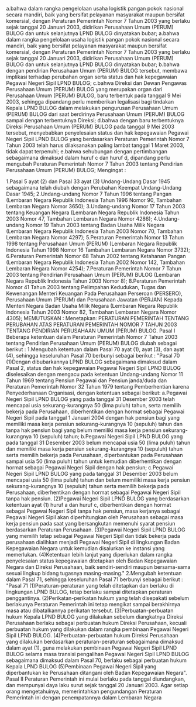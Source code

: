  a.bahwa dalam rangka pengelolaan usaha logistik pangan pokok nasional secara mandiri, baik yang bersifat pelayanan masyarakat maupun bersifat komersial, dengan Peraturan Pemerintah Nomor 7 Tahun 2003 yang berlaku sejak tanggal 20 Januari 2003, didirikan Perusahaan Umum (PERUM) BULOG dan untuk selanjutnya LPND BULOG dinyatakan bubar; a.bahwa dalam rangka pengelolaan usaha logistik pangan pokok nasional secara mandiri, baik yang bersifat pelayanan masyarakat maupun bersifat komersial, dengan Peraturan Pemerintah Nomor 7 Tahun 2003 yang berlaku sejak tanggal 20 Januari 2003, didirikan Perusahaan Umum (PERUM) BULOG dan untuk selanjutnya LPND BULOG dinyatakan bubar;
b.bahwa dengan pendirian Perusahaan Umum (PERUM) BULOG tersebut, membawa implikasi terhadap perubahan organ serta status dan hak kepegawaian Pegawai Negeri Sipil LPND BULOG;
c.bahwa Direksi dan Dewan Pengawas Perusahaan Umum (PERUM) BULOG yang merupakan organ dari Perusahaan Umum (PERUM) BULOG, baru terbentuk pada tanggal 9 Mei 2003, sehingga dipandang perlu memberikan legalisasi bagi tindakan Kepala LPND BULOG dalam melakukan pengurusan Perusahaan Umum (PERUM) BULOG dari saat berdirinya Perusahaan Umum (PERUM) BULOG sampai dengan terbentuknya Direksi;
d.bahwa dengan baru terbentuknya Direksi Perusahaan Umum (PERUM) BULOG pada tanggal 9 Mei 2003 tersebut, menyebabkan penyelesaian status dan hak kepegawaian Pegawai Negeri Sipil LPND BULOG yang berdasarkan Peraturan Pemerintah Nomor 7 Tahun 2003 telah harus dilaksanakan paling lambat tanggal 1 Maret 2003, tidak dapat terpenuhi;
e.bahwa sehubungan dengan pertimbangan sebagaimana dimaksud dalam huruf c dan huruf d, dipandang perlu mengubah Peraturan Pemerintah Nomor 7 Tahun 2003 tentang Pendirian Perusahaan Umum (PERUM) BULOG;
Mengingat :

1.Pasal 5 ayat (2) dan Pasal 33 ayat (3) Undang-Undang Dasar 1945 sebagaimana telah diubah dengan Perubahan Keempat Undang-Undang Dasar 1945;
2.Undang-undang Nomor 7 Tahun 1996 tentang Pangan (Lembaran Negara Republik Indonesia Tahun 1996 Nomor 90, Tambahan Lembaran Negara Nomor 3650);
3.Undang-undang Nomor 17 Tahun 2003 tentang Keuangan Negara (Lembaran Negara Republik Indonesia Tahun 2003 Nomor 47, Tambahan Lembaran Negara Nomor 4286);
4.Undang-undang Nomor 19 Tahun 2003 tentang Badan Usaha Milik Negara (Lembaran Negara Republik Indonesia Tahun 2003 Nomor 70, Tambahan Lembaran Negara Nomor 4297);
5.Peraturan Pemerintah Nomor 13 Tahun 1998 tentang Perusahaan Umum (PERUM) (Lembaran Negara Republik Indonesia Tahun 1998 Nomor 16 Tambahan Lembaran Negara Nomor 3732);
6.Peraturan Pemerintah Nomor 68 Tahun 2002 tentang Ketahanan Pangan (Lembaran Negara Republik Indonesia Tahun 2002 Nomor 142, Tambahan Lembaran Negara Nomor 4254);
7.Peraturan Pemerintah Nomor 7 Tahun 2003 tentang Pendirian Perusahaan Umum (PERUM) BULOG (Lembaran Negara Republik Indonesia Tahun 2003 Nomor 8);
8.Peraturan Pemerintah Nomor 41 Tahun 2003 tentang Pelimpahan Kedudukan, Tugas dan Kewenangan Menteri Keuangan Pada Perusahaan Perseroan (PERSERO), Perusahaan Umum (PERUM) dan Perusahaan Jawatan (PERJAN) Kepada Menteri Negara Badan Usaha Milik Negara (Lembaran Negara Republik Indonesia Tahun 2003 Nomor 82, Tambahan Lembaran Negara Nomor 4305);
MEMUTUSKAN :
 Menetapkan: PERATURAN PEMERINTAH TENTANG PERUBAHAN ATAS PERATURAN PEMERINTAH NOMOR 7 TAHUN 2003 TENTANG PENDIRIAN PERUSAHAAN UMUM (PERUM) BULOG. Pasal I Beberapa ketentuan dalam Peraturan Pemerintah Nomor 7 Tahun 2003 tentang Pendirian Perusahaan Umum (PERUM) BULOG diubah sebagai berikut :
1.Mengubah ketentuan dalam Pasal 70 ayat (1), ayat (3), dan ayat (4), sehingga keseluruhan Pasal 70 berbunyi sebagai berikut : "Pasal 70 (1)Dengan dibubarkannya LPND BULOG sebagaimana dimaksud dalam Pasal 2, status dan hak kepegawaian Pegawai Negeri Sipil LPND BULOG diselesaikan dengan mengacu pada ketentuan Undang-undang Nomor 11 Tahun 1969 tentang Pensiun Pegawai dan Pensiun janda/duda dan Peraturan Pemerintah Nomor 32 Tahun 1979 tentang Pemberhentian karena Penyederhanaan Organisasi, dengan ketentuan sebagai berikut:
a.Pegawai Negeri Sipil LPND BULOG yang pada tanggal 31 Desember 2003 telah mencapai usia sekurang-kurangnya 50 (lima puluh) tahun, serta memilih bekerja pada Perusahaan, diberhentikan dengan hormat sebagai Pegawai Negeri Sipil pada tanggal 1 Januari 2004 dengan hak pensiun bagi yang memiliki masa kerja pensiun sekurang-kurangnya 10 (sepuluh) tahun dan tanpa hak pensiun bagi yang belum memiliki masa kerja pensiun sekurang-kurangnya 10 (sepuluh) tahun;
b.Pegawai Negeri Sipil LPND BULOG yang pada tanggal 31 Desember 2003 belum mencapai usia 50 (lima puluh) tahun dan memiliki masa kerja pensiun sekurang-kurangnya 10 (sepuluh) tahun serta memilih bekerja pada Perusahaan, diperbantukan pada Perusahaan sampai usia 50 (lima puluh) tahun untuk kemudian diberhentikan dengan hormat sebagai Pegawai Negeri Sipil dengan hak pensiun;
c.Pegawai Negeri Sipil LPND BULOG yang pada tanggal 31 Desember 2003 belum mencapai usia 50 (lima puluh) tahun dan belum memiliki masa kerja pensiun sekurang-kurangnya 10 (sepuluh) tahun serta memilih bekerja pada Perusahaan, diberhentikan dengan hormat sebagai Pegawai Negeri Sipil tanpa hak pensiun. (2)Pegawai Negeri Sipil LPND BULOG yang berdasarkan ketentuan ayat (1) huruf a dan huruf c, diberhentikan dengan hormat sebagai Pegawai Negeri Sipil tanpa hak pensiun, masa kerjanya sebagai Pegawai Negeri Sipil akan diperhitungkan oleh Perusahaan sebagai masa kerja pensiun pada saat yang bersangkutan memenuhi syarat pensiun berdasarkan Peraturan Perusahaan. (3)Pegawai Negeri Sipil LPND BULOG yang memilih tetap sebagai Pegawai Negeri Sipil dan tidak bekerja pada perusahaan dialihkan menjadi Pegawai Negeri Sipil di lingkungan Badan Kepegawaian Negara untuk kemudian disalurkan ke instansi yang memerlukan. (4)Ketentuan lebih lanjut yang diperlukan dalam rangka penyelesaian status kepegawaian ditetapkan oleh Badan Kepegawaian Negara dan Direksi Perusahaan, baik sendiri-sendiri maupun bersama-sama sesuai lingkup bidang tugasnya masing-masing." 2.Mengubah ketentuan dalam Pasal 71, sehingga keseluruhan Pasal 71 berbunyi sebagai berikut : "Pasal 71 (1)Peraturan-peraturan yang telah ditetapkan dan berlaku di lingkungan LPND BULOG, tetap berlaku sampai ditetapkan peraturan penggantinya. (2)Perikatan-perikatan hukum yang telah disepakati sebelum berlakunya Peraturan Pemerintah ini tetap mengikat sampai berakhirnya masa atau dibatalkannya perikatan tersebut. (3)Perbuatan-perbuatan hukum Kepala LPND BULOG yang dilakukan sebelum diangkatnya Direksi Perusahaan berlaku sebagai perbuatan hukum Direksi Perusahaan, kecuali perbuatan hukum yang dilakukan dalam rangka pembinaan Pegawai Negeri Sipil LPND BULOG. (4)Perbuatan-perbuatan hukum Direksi Perusahaan yang dilakukan berdasarkan peraturan-peraturan sebagaimana dimaksud dalam ayat (1), guna melakukan pembinaan Pegawai Negeri Sipil LPND BULOG selama masa transisi pengalihan Pegawai Negeri Sipil LPND BULOG sebagaimana dimaksud dalam Pasal 70, berlaku sebagai perbuatan hukum Kepala LPND BULOG (5)Pembinaan Pegawai Negeri Sipil yang diperbantukan ke Perusahaan ditangani oleh Badan Kepegawaian Negara". Pasal II Peraturan Pemerintah ini mulai berlaku pada tanggal diundangkan, dan mempunyai daya laku surut sejak tanggal 20 Januari 2003. Agar setiap orang mengetahuinya, memerintahkan pengundangan Peraturan Pemerintah ini dengan penempatannya dalam Lembaran Negara